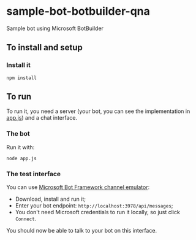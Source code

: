 # sample-bot-botbuilder-qna
Sample bot using Microsoft BotBuilder

## To install and setup

### Install it
```
npm install
```


## To run

To run it, you need a server (your bot, you can see the implementation in [app.js](./app.js)) and a chat interface.

### The bot

Run it with:
```
node app.js
```

### The test interface

You can use [Microsoft Bot Framework channel emulator](https://github.com/Microsoft/BotFramework-Emulator):

- Download, install and run it;
- Enter your bot endpoint: `http://localhost:3978/api/messages`;
- You don't need Microsoft credentials to run it locally, so just click `Connect`.

You should now be able to talk to your bot on this interface. 

